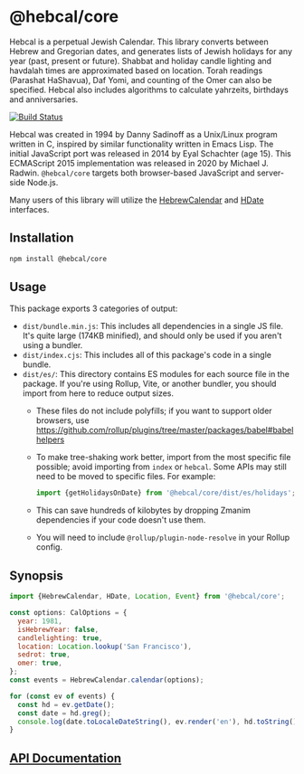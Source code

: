 # @hebcal/core

Hebcal is a perpetual Jewish Calendar. This library converts between
Hebrew and Gregorian dates, and generates lists of Jewish holidays for
any year (past, present or future).  Shabbat and holiday candle
lighting and havdalah times are approximated based on location. Torah
readings (Parashat HaShavua), Daf Yomi, and counting of the Omer can
also be specified. Hebcal also includes algorithms to calculate
yahrzeits, birthdays and anniversaries.

[![Build Status](https://github.com/hebcal/hebcal-es6/actions/workflows/node.js.yml/badge.svg)](https://github.com/hebcal/hebcal-es6/actions/workflows/node.js.yml)

Hebcal was created in 1994 by Danny Sadinoff as a Unix/Linux program
written in C, inspired by similar functionality written in Emacs
Lisp. The initial JavaScript port was released in 2014 by Eyal
Schachter (age 15). This ECMAScript 2015 implementation was released
in 2020 by Michael J. Radwin. `@hebcal/core` targets both
browser-based JavaScript and server-side Node.js.

Many users of this library will utilize the [HebrewCalendar](https://hebcal.github.io/api/core/classes/HebrewCalendar.html)
and [HDate](https://hebcal.github.io/api/hdate/classes/HDate.html) interfaces.

## Installation

```bash
npm install @hebcal/core
```

## Usage

This package exports 3 categories of output:

- `dist/bundle.min.js`: This includes all dependencies in a single JS file.  It's quite large (174KB minified), and should only be used if you aren't using a bundler.
- `dist/index.cjs`: This includes all of this package's code in a single bundle.
- `dist/es/`: This directory contains ES modules for each source file in the package.  If you're using Rollup, Vite, or another bundler, you should import from here to reduce output sizes.
  - These files do not include polyfills; if you want to support older browsers, use <https://github.com/rollup/plugins/tree/master/packages/babel#babelhelpers>
  - To make tree-shaking work better, import from the most specific file possible; avoid importing from `index` or `hebcal`.  Some APIs may still need to be moved to specific files.  For example:

    ```ts
    import {getHolidaysOnDate} from '@hebcal/core/dist/es/holidays';
    ```

  - This can save hundreds of kilobytes by dropping Zmanim dependencies if your code doesn't use them.

  - You will need to include `@rollup/plugin-node-resolve` in your Rollup config.

## Synopsis

```javascript
import {HebrewCalendar, HDate, Location, Event} from '@hebcal/core';

const options: CalOptions = {
  year: 1981,
  isHebrewYear: false,
  candlelighting: true,
  location: Location.lookup('San Francisco'),
  sedrot: true,
  omer: true,
};
const events = HebrewCalendar.calendar(options);

for (const ev of events) {
  const hd = ev.getDate();
  const date = hd.greg();
  console.log(date.toLocaleDateString(), ev.render('en'), hd.toString());
}
```

## [API Documentation](https://hebcal.github.io/api/core/index.html)
